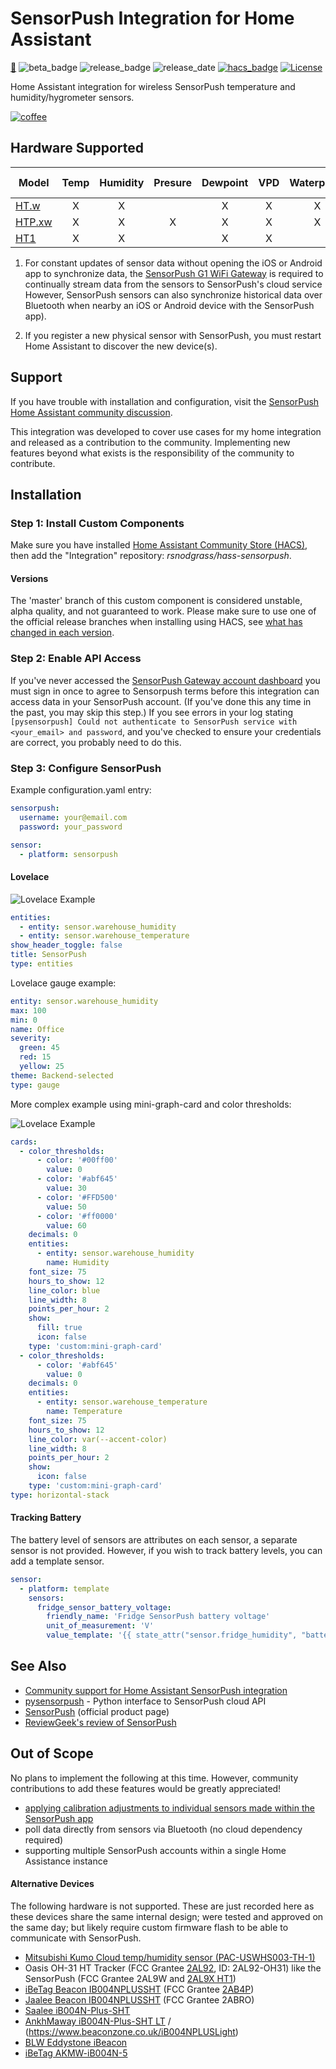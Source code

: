 # SensorPush Integration for Home Assistant

[🥈](https://www.home-assistant.io/docs/quality_scale/)
![beta_badge](https://img.shields.io/badge/maturity-Beta-yellow.png)
![release_badge](https://img.shields.io/github/v/release/rsnodgrass/hass-sensorpush.svg)
![release_date](https://img.shields.io/github/release-date/rsnodgrass/hass-sensorpush.svg)
[![hacs_badge](https://img.shields.io/badge/HACS-Default-orange.svg)](https://github.com/custom-components/hacs)
[![License](https://img.shields.io/badge/License-Apache%202.0-blue.svg)](https://opensource.org/licenses/Apache-2.0)

Home Assistant integration for wireless SensorPush temperature and humidity/hygrometer sensors.

[![coffee](https://www.buymeacoffee.com/assets/img/custom_images/black_img.png)](https://buymeacoffee.com/DYks67r)

## Hardware Supported

| Model                             | Temp | Humidity | Presure | Dewpoint | VPD | Waterproof | Battery Life | Range     |
| --------------------------------- |:----:|:--------:|:-------:|:--------:|:---:|:----------:|:------------:|:---------:|
| [HT.w](https://amzn.to/3kHq02j)   |   X  |     X    |         |     X    |  X  |     X      | 2 years | 100m/325' |
| [HTP.xw](https://amzn.to/2MH4gXx) |   X  |     X    |    X    |     X    |  X  |     X      | 2 years | 100m/325' |
| [HT1](https://amzn.to/3b9GWLB)    |   X  |     X    |         |     X    |  X  |            | 1 year | 100m/325' |

1. For constant updates of sensor data without opening the iOS or Android app to synchronize data, the [SensorPush G1 WiFi Gateway](https://amzn.to/30b4ycg) is required to continually stream data from the sensors to SensorPush's cloud service However, SensorPush sensors can also synchronize historical data over Bluetooth when nearby an iOS or Android device with the SensorPush app).

2. If you register a new physical sensor with SensorPush, you must restart Home Assistant to discover the new device(s).

## Support

If you have trouble with installation and configuration, visit the [SensorPush Home Assistant community discussion](https://community.home-assistant.io/t/sensorpush-humidity-and-temperature-sensors/105711).

This integration was developed to cover use cases for my home integration and released as a contribution to the community. Implementing new features beyond what exists is the responsibility of the community to contribute.

## Installation

### Step 1: Install Custom Components

Make sure you have installed [Home Assistant Community Store (HACS)](https://github.com/custom-components/hacs), then add the "Integration" repository: *rsnodgrass/hass-sensorpush*.

#### Versions

The 'master' branch of this custom component is considered unstable, alpha quality, and not guaranteed to work.
Please make sure to use one of the official release branches when installing using HACS, see [what has changed in each version](https://github.com/rsnodgrass/hass-sensorpush/releases).

### Step 2: Enable API Access

If you've never accessed the [SensorPush Gateway account dashboard](https://beta.sensorpush.com) you must sign in once to agree to Sensorpush terms before this integration can access data in your SensorPush account. (If you've done this any time in the past, you may skip this step.) If you see errors in your log stating `[pysensorpush] Could not authenticate to SensorPush service with <your_email> and password`, and you've checked to ensure your credentials are correct, you probably need to do this.

### Step 3: Configure SensorPush

Example configuration.yaml entry:

```yaml
sensorpush:
  username: your@email.com
  password: your_password

sensor:
  - platform: sensorpush
```

#### Lovelace

![Lovelace Example](https://github.com/rsnodgrass/hass-sensorpush/blob/master/docs/sensorpush-entities.png?raw=true)

```yaml
entities:
  - entity: sensor.warehouse_humidity
  - entity: sensor.warehouse_temperature
show_header_toggle: false
title: SensorPush
type: entities
```

Lovelace gauge example:

```yaml
entity: sensor.warehouse_humidity
max: 100
min: 0
name: Office
severity:
  green: 45
  red: 15
  yellow: 25
theme: Backend-selected
type: gauge
```

More complex example using mini-graph-card and color thresholds:

![Lovelace Example](https://github.com/rsnodgrass/hass-sensorpush/blob/master/docs/sensorpush-graph.png?raw=true)

```yaml
cards:
  - color_thresholds:
      - color: '#00ff00'
        value: 0
      - color: '#abf645'
        value: 30
      - color: '#FFD500'
        value: 50
      - color: '#ff0000'
        value: 60
    decimals: 0
    entities:
      - entity: sensor.warehouse_humidity
        name: Humidity
    font_size: 75
    hours_to_show: 12
    line_color: blue
    line_width: 8
    points_per_hour: 2
    show:
      fill: true
      icon: false
    type: 'custom:mini-graph-card'
  - color_thresholds:
      - color: '#abf645'
        value: 0
    decimals: 0
    entities:
      - entity: sensor.warehouse_temperature
        name: Temperature
    font_size: 75
    hours_to_show: 12
    line_color: var(--accent-color)
    line_width: 8
    points_per_hour: 2
    show:
      icon: false
    type: 'custom:mini-graph-card'
type: horizontal-stack
```

#### Tracking Battery

The battery level of sensors are attributes on each sensor, a separate sensor is not provided. However, if you wish to track battery levels, you can add a template sensor.

```yaml
sensor:
  - platform: template
    sensors:
      fridge_sensor_battery_voltage:
        friendly_name: 'Fridge SensorPush battery voltage'
        unit_of_measurement: 'V'
        value_template: '{{ state_attr("sensor.fridge_humidity", "battery_voltage") }}'
```

## See Also

* [Community support for Home Assistant SensorPush integration](https://community.home-assistant.io/t/sensorpush-humidity-and-temperature-sensors/105711)
* [pysensorpush](https://github.com/rsnodgrass/pysensorpush) - Python interface to SensorPush cloud API
* [SensorPush](https://sensorpush.com) (official product page)
* [ReviewGeek's review of SensorPush](https://www.reviewgeek.com/3291/sensor-push-review-the-best-smart-hygrometer-and-thermometer-around/)

## Out of Scope

No plans to implement the following at this time. However, community contributions to add these features would be greatly appreciated!

- [applying calibration adjustments to individual sensors made within the SensorPush app](https://github.com/rsnodgrass/hass-sensorpush/issues/18)
- poll data directly from sensors via Bluetooth (no cloud dependency required)
- supporting multiple SensorPush accounts within a single Home Assistance instance

#### Alternative Devices

The following hardware is not supported. These are just recorded here as these devices share the same internal design; were tested and approved on the same day; but likely require custom firmware flash to be able to communicate with SensorPush.

- [Mitsubishi Kumo Cloud temp/humidity sensor (PAC-USWHS003-TH-1)](https://www.ecomfort.com/Mitsubishi-PAC-USWHS003-TH-1/p81573.html?gclid=CjwKCAiA6vXwBRBKEiwAYE7iSxgq2RjFPeO1yAODQGvRlAAGtobvCq7w2Ay8R7yU9WY4CbK3jVnBxhoCjZ8QAvD_BwE)
- Oasis OH-31 HT Tracker (FCC Grantee [2AL92](https://fccid.io/2AL92-OH31/Test-Report/Test-Report-3428874), ID: 2AL92-OH31) like the SensorPush (FCC Grantee 2AL9W and [2AL9X HT1](https://fccid.io/2AL9X-HT1/Test-Report/Test-Report-3433404))
- [iBeTag Beacon IB004NPLUSSHT](https://fccid.io/2AB4P-IB004NPLUSSHT/External-Photos/External-photos-3446863) (FCC Grantee [2AB4P](https://fccid.io/2AB4P))
- [Jaalee Beacon IB004NPLUSSHT](https://fccid.io/2ABRO-IB004NPLUSSHT/Test-Report/Test-Report-3431944) (FCC Grantee 2ABRO)
- [Saalee iB004N-Plus-SHT](https://www.dhgate.com/product/wireless-digital-bluetooth-sensor-beacon/451751881.html?skuid=568611302727536642)
- [AnkhMaway iB004N-Plus-SHT LT](https://ankhmaway.en.alibaba.com/product/60602605562-806002398/Ble_Beacon_With_Temperature_and_Humidity_Sensor_Bluetooth_Programmable_iBeacon.html) / (https://www.beaconzone.co.uk/iB004NPLUSLight)
- [BLW Eddystone iBeacon](https://www.alibaba.com/product-detail/BLE-Eddystone-iBeacon-Temperature-And-Humidity_60611834273.html?spm=a2700.details.maylikeexp.2.12f71911uMO9SV)
- [iBeTag AKMW-iB004N-5](https://www.globalsources.com/si/AS/Shenzhen-AnkhMaway/6008840431707/pdtl/Apple-Certified-iBeacon-NRF51822-Low-Energy-Blueto/1100456449.htm)
